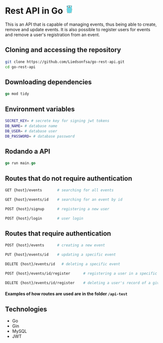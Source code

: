 # Rest API in Go <img src="images/go-gopher-svgrepo-com.svg" width="30px">

This is an API that is capable of managing events, thus being able to create, remove and update events. It is also possible to register users for events and remove a user's registration from an event.

## Cloning and accessing the repository
```bash
git clone https://github.com/Liedsonfsa/go-rest-api.git
cd go-rest-api
```

## Downloading dependencies
```go
go mod tidy
```

## Environment variables
```bash
SECRET_KEY= # secrete key for signing jwt tokens
DB_NAME= # database name
DB_USER= # database user
DB_PASSWORD= # database password
```

## Rodando a API
```go
go run main.go
```

## Routes that do not require authentication

```bash
GET {host}/events       # searching for all events
```
```bash
GET {host}/events/id    # searching for an event by id
```

```bash
POST {host}/signup      # registering a new user
```
```bash
POST {host}/login       # user login
```


## Routes that require authentication

```bash
POST {host}/events      # creating a new event
```
```bash
PUT {host}/events/id    # updating a specific event
```
```bash
DELETE {host}/events/id   # deleting a specific event
```
```bash
POST {host}/events/id/register      # registering a user in a specific event
```
```bash
DELETE {host}/events/id/register    # deleting a user's record of a given event
```

#### Examples of how routes are used are in the folder `/api-test`

## Technologies

- Go
- Gin
- MySQL
- JWT